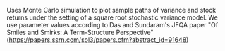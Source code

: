 Uses Monte Carlo simulation to plot sample paths of variance and stock returns under the setting of a square root stochastic variance model. We use parameter values according to Das
and Sundaram's JFQA paper "Of Smiles and Smirks: A Term-Structure Perspective" (https://papers.ssrn.com/sol3/papers.cfm?abstract_id=91648)
